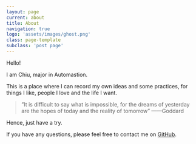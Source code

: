```yaml
---
layout: page
current: about
title: About
navigation: true
logo: 'assets/images/ghost.png'
class: page-template
subclass: 'post page'
---
```


Hello!

I am Chiu, major in Automastion.

This is a place where I can record my own ideas and some practices, for things I like, people I love and the life I want.

>”It is difficult to say what is impossible, for the dreams of yesterday are the hopes of today and the reality of tomorrow” ——Goddard

Hence, just have a try.

If you have any questions, please feel free to contact me on [GitHub](https://github.com/Chiuqyan/).
